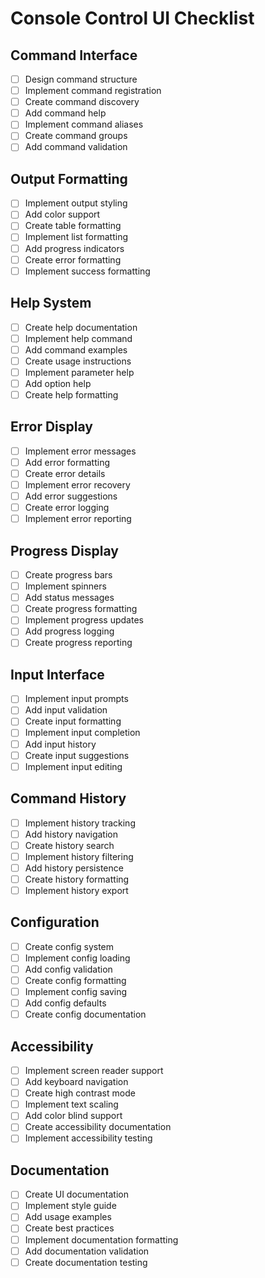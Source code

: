 # Console Control UI Checklist

## Command Interface
- [ ] Design command structure
- [ ] Implement command registration
- [ ] Create command discovery
- [ ] Add command help
- [ ] Implement command aliases
- [ ] Create command groups
- [ ] Add command validation

## Output Formatting
- [ ] Implement output styling
- [ ] Add color support
- [ ] Create table formatting
- [ ] Implement list formatting
- [ ] Add progress indicators
- [ ] Create error formatting
- [ ] Implement success formatting

## Help System
- [ ] Create help documentation
- [ ] Implement help command
- [ ] Add command examples
- [ ] Create usage instructions
- [ ] Implement parameter help
- [ ] Add option help
- [ ] Create help formatting

## Error Display
- [ ] Implement error messages
- [ ] Add error formatting
- [ ] Create error details
- [ ] Implement error recovery
- [ ] Add error suggestions
- [ ] Create error logging
- [ ] Implement error reporting

## Progress Display
- [ ] Create progress bars
- [ ] Implement spinners
- [ ] Add status messages
- [ ] Create progress formatting
- [ ] Implement progress updates
- [ ] Add progress logging
- [ ] Create progress reporting

## Input Interface
- [ ] Implement input prompts
- [ ] Add input validation
- [ ] Create input formatting
- [ ] Implement input completion
- [ ] Add input history
- [ ] Create input suggestions
- [ ] Implement input editing

## Command History
- [ ] Implement history tracking
- [ ] Add history navigation
- [ ] Create history search
- [ ] Implement history filtering
- [ ] Add history persistence
- [ ] Create history formatting
- [ ] Implement history export

## Configuration
- [ ] Create config system
- [ ] Implement config loading
- [ ] Add config validation
- [ ] Create config formatting
- [ ] Implement config saving
- [ ] Add config defaults
- [ ] Create config documentation

## Accessibility
- [ ] Implement screen reader support
- [ ] Add keyboard navigation
- [ ] Create high contrast mode
- [ ] Implement text scaling
- [ ] Add color blind support
- [ ] Create accessibility documentation
- [ ] Implement accessibility testing

## Documentation
- [ ] Create UI documentation
- [ ] Implement style guide
- [ ] Add usage examples
- [ ] Create best practices
- [ ] Implement documentation formatting
- [ ] Add documentation validation
- [ ] Create documentation testing 